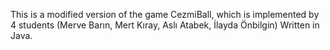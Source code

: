 This is a modified version of the game CezmiBall, which is implemented by 4 students (Merve Barın, Mert Kıray, Aslı Atabek, İlayda Önbilgin)
Written in Java.
